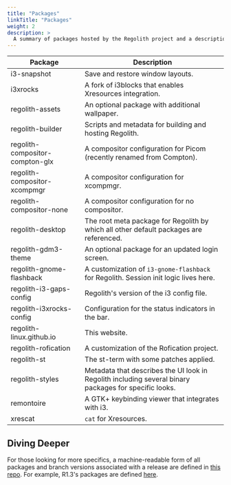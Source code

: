 ```yaml
---
title: "Packages"
linkTitle: "Packages"
weight: 2
description: >
  A summary of packages hosted by the Regolith project and a description for each.
---
```


| **Package** | **Description** |
|-------------|-----------------|
|i3-snapshot | Save and restore window layouts. |
|i3xrocks | A fork of i3blocks that enables Xresources integration. |
|regolith-assets | An optional package with additional wallpaper. |
|regolith-builder | Scripts and metadata for building and hosting Regolith. |
|regolith-compositor-compton-glx | A compositor configuration for Picom (recently renamed from Compton).
|regolith-compositor-xcompmgr | A compositor configuration for xcompmgr. |
|regolith-compositor-none | A compositor configuration for no compositor. |
|regolith-desktop | The root meta package for Regolith by which all other default packages are referenced. |
|regolith-gdm3-theme | An optional package for an updated login screen. |
|regolith-gnome-flashback | A customization of `i3-gnome-flashback` for Regolith.  Session init logic lives here. |
|regolith-i3-gaps-config | Regolith's version of the i3 config file. |
|regolith-i3xrocks-config | Configuration for the status indicators in the bar. |
|regolith-linux.github.io | This website. |
|regolith-rofication | A customization of the Rofication project. |
|regolith-st | The st-term with some patches applied. |
|regolith-styles | Metadata that describes the UI look in Regolith including several binary packages for specific looks. |
|remontoire | A GTK+ keybinding viewer that integrates with i3. |
|xrescat | `cat` for Xresources. |

## Diving Deeper

For those looking for more specifics, a machine-readable form of all packages and branch versions associated with a release are defined in [this repo](https://github.com/regolith-linux/regolith-builder).  For example, R1.3's packages are defined [here](https://github.com/regolith-linux/regolith-builder/blob/master/package-model-R1.3.json).
